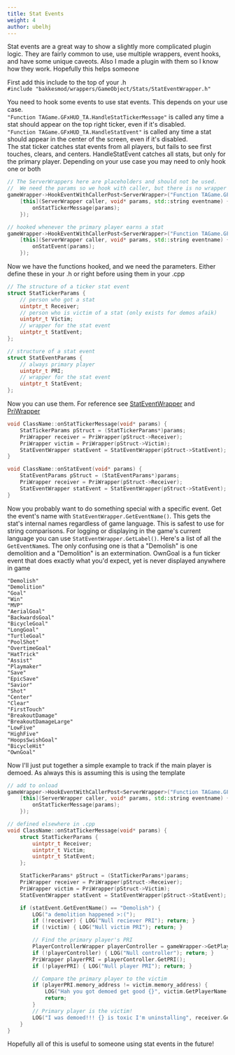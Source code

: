 ```yaml
---
title: Stat Events
weight: 4
author: ubelhj
---
```


Stat events are a great way to show a slightly more complicated plugin logic. They are fairly common to use, use multiple wrappers, event hooks, and have some unique caveots. Also I made a plugin with them so I know how they work. Hopefully this helps someone

First add this include to the top of your .h  
`#include "bakkesmod/wrappers/GameObject/Stats/StatEventWrapper.h"`

You need to hook some events to use stat events. This depends on your use case.  
`"Function TAGame.GFxHUD_TA.HandleStatTickerMessage"` is called any time a stat should appear on the top right ticker, even if it's disabled.  
`"Function TAGame.GFxHUD_TA.HandleStatEvent"` is called any time a stat should appear in the center of the screen, even if it's disabled.  
The stat ticker catches stat events from all players, but fails to see first touches, clears, and centers. 
HandleStatEvent catches all stats, but only for the primary player. Depending on your use case you may need to only hook one or both

``` cpp
// The ServerWrappers here are placeholders and should not be used. 
//  We need the params so we hook with caller, but there is no wrapper for the HUD
gameWrapper->HookEventWithCallerPost<ServerWrapper>("Function TAGame.GFxHUD_TA.HandleStatTickerMessage",
    [this](ServerWrapper caller, void* params, std::string eventname) {
        onStatTickerMessage(params);
    });

// hooked whenever the primary player earns a stat
gameWrapper->HookEventWithCallerPost<ServerWrapper>("Function TAGame.GFxHUD_TA.HandleStatEvent",
    [this](ServerWrapper caller, void* params, std::string eventname) {
        onStatEvent(params);
    });
```

Now we have the functions hooked, and we need the parameters. Either define these in your .h or right before using them in your .cpp
```cpp
// The structure of a ticker stat event
struct StatTickerParams {
    // person who got a stat
    uintptr_t Receiver;
    // person who is victim of a stat (only exists for demos afaik)
    uintptr_t Victim;
    // wrapper for the stat event
    uintptr_t StatEvent;
};

// structure of a stat event
struct StatEventParams {
    // always primary player
    uintptr_t PRI;
    // wrapper for the stat event
    uintptr_t StatEvent;
};
```

Now you can use them. For reference see [StatEventWrapper](/bakkesmod_api/Classes/Wrappers/GameObject/Stats/StatEventWrapper/) and [PriWrapper](/bakkesmod_api/Classes/Wrappers/GameObject/PriWrapper/)
```cpp
void ClassName::onStatTickerMessage(void* params) {
    StatTickerParams pStruct = (StatTickerParams*)params;
    PriWrapper receiver = PriWrapper(pStruct->Receiver);
    PriWrapper victim = PriWrapper(pStruct->Victim);
    StatEventWrapper statEvent = StatEventWrapper(pStruct->StatEvent);
}

void ClassName::onStatEvent(void* params) {
    StatEventParams pStruct = (StatEventParams*)params;
    PriWrapper receiver = PriWrapper(pStruct->Receiver);
    StatEventWrapper statEvent = StatEventWrapper(pStruct->StatEvent);
}
```

Now you probably want to do something special with a specific event. Get the event's name with `StatEventWrapper.GetEventName()`. This gets the stat's internal names regardless of game language. This is safest to use for string comparisons. For logging or displaying in the game's current language you can use `StatEventWrapper.GetLabel()`. Here's a list of all the `GetEventName`s. The only confusing one is that a "Demolish" is one demolition and a "Demolition" is an extermination. OwnGoal is a fun ticker event that does exactly what you'd expect, yet is never displayed anywhere in game
```
"Demolish"
"Demolition"
"Goal"
"Win"
"MVP"
"AerialGoal"
"BackwardsGoal"
"BicycleGoal"
"LongGoal"
"TurtleGoal"
"PoolShot"
"OvertimeGoal"
"HatTrick"
"Assist"
"Playmaker"
"Save"
"EpicSave"
"Savior"
"Shot"
"Center"
"Clear"
"FirstTouch"
"BreakoutDamage"
"BreakoutDamageLarge"
"LowFive"
"HighFive"
"HoopsSwishGoal"
"BicycleHit"
"OwnGoal"
```

Now I'll just put together a simple example to track if the main player is demoed. As always this is assuming this is using the template
```cpp
// add to onload 
gameWrapper->HookEventWithCallerPost<ServerWrapper>("Function TAGame.GFxHUD_TA.HandleStatTickerMessage",
    [this](ServerWrapper caller, void* params, std::string eventname) {
        onStatTickerMessage(params);
    });
```
```cpp
// defined elsewhere in .cpp
void ClassName::onStatTickerMessage(void* params) {
    struct StatTickerParams {
        uintptr_t Receiver;
        uintptr_t Victim;
        uintptr_t StatEvent;
    };

    StatTickerParams* pStruct = (StatTickerParams*)params;
    PriWrapper receiver = PriWrapper(pStruct->Receiver);
    PriWrapper victim = PriWrapper(pStruct->Victim);
    StatEventWrapper statEvent = StatEventWrapper(pStruct->StatEvent);

    if (statEvent.GetEventName() == "Demolish") {
        LOG("a demolition happened >:(");
        if (!receiver) { LOG("Null reciever PRI"); return; }
        if (!victim) { LOG("Null victim PRI"); return; }

        // Find the primary player's PRI
        PlayerControllerWrapper playerController = gameWrapper->GetPlayerController();
        if (!playerController) { LOG("Null controller"); return; }
        PriWrapper playerPRI = playerController.GetPRI();
        if (!playerPRI) { LOG("Null player PRI"); return; }

        // Compare the primary player to the victim
        if (playerPRI.memory_address != victim.memory_address) {
            LOG("Hah you got demoed get good {}", victim.GetPlayerName().ToString());
            return;
        }
        // Primary player is the victim!
        LOG("I was demoed!!! {} is toxic I'm uninstalling", receiver.GetPlayerName().ToString());
    }
}
```

Hopefully all of this is useful to someone using stat events in the future!